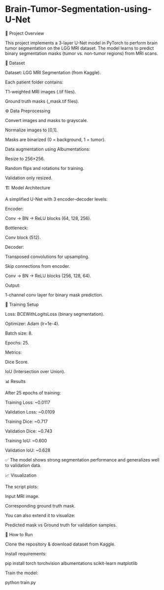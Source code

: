 # Brain-Tumor-Segmentation-using-U-Net
📌 Project Overview

This project implements a 3-layer U-Net model in PyTorch to perform brain tumor segmentation on the LGG MRI dataset.
The model learns to predict binary segmentation masks (tumor vs. non-tumor regions) from MRI scans.

📂 Dataset

Dataset: LGG MRI Segmentation
 (from Kaggle).

Each patient folder contains:

T1-weighted MRI images (.tif files).

Ground truth masks (_mask.tif files).

⚙️ Data Preprocessing

Convert images and masks to grayscale.

Normalize images to [0,1].

Masks are binarized (0 = background, 1 = tumor).

Data augmentation using Albumentations:

Resize to 256×256.

Random flips and rotations for training.

Validation only resized.

🏗️ Model Architecture

A simplified U-Net with 3 encoder–decoder levels:

Encoder:

Conv → BN → ReLU blocks (64, 128, 256).

Bottleneck:

Conv block (512).

Decoder:

Transposed convolutions for upsampling.

Skip connections from encoder.

Conv → BN → ReLU blocks (256, 128, 64).

Output:

1-channel conv layer for binary mask prediction.

🧪 Training Setup

Loss: BCEWithLogitsLoss (binary segmentation).

Optimizer: Adam (lr=1e-4).

Batch size: 8.

Epochs: 25.

Metrics:

Dice Score.

IoU (Intersection over Union).

📊 Results

After 25 epochs of training:

Training Loss: ~0.0117

Validation Loss: ~0.0109

Training Dice: ~0.717

Validation Dice: ~0.743

Training IoU: ~0.600

Validation IoU: ~0.628

✅ The model shows strong segmentation performance and generalizes well to validation data.

📈 Visualization

The script plots:

Input MRI image.

Corresponding ground truth mask.

You can also extend it to visualize:

Predicted mask vs Ground truth for validation samples.

🚀 How to Run

Clone the repository & download dataset from Kaggle.

Install requirements:

pip install torch torchvision albumentations scikit-learn matplotlib


Train the model:

python train.py


